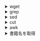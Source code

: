 #

<details>
<summary>wget</summary>

``` ubuntu 22.04
$ wget -r --no-parent -w 1 -l 1 --restrict-file-names=nocontrol https://gihyo.jp/dp/
```

</details>

<details>
<summary>grep</summary>

``` ubuntu 22.04
$ cat gihyo.jp/dp/index.html | grep -E 'class="paging-number".*-'
<li class="paging-number">1 - 30 / 3450</li>
```

``` ubuntu 22.04
$ cat gihyo.jp/dp/index.html | grep 'itemprop="name"'
<p itemprop="name" class="title"><span class="series">ゼロからはじめる</span> ゼロからはじめる<br>Facebook フ ェイスブック 基本＆<wbr>便利技</p>
<p itemprop="name" class="title"><span class="series">図解即戦力</span> 図解即戦力<br>機械業界のしくみとビジネスがこれ<wbr>1<wbr>冊でしっかりわかる教科書</p>
<p itemprop="name" class="title">分析が導く 最新<wbr>SEO<wbr>プラクティカルガイド</p>
<p itemprop="name" class="title"><span class="series">スピードマスター</span> スピードマスター<br>Access<wbr> データベース 用語図鑑</p>
```
</details>

<details>
<summary>sed</summary>

``` ubuntu 22.04
$ echo abcdefgh | sed -E 's/.*(d.).*/ \1/'
de
```

``` ubuntu 22.04
$ echo '<li class="paging-number"> 1 - 30 /  3450</li>' | sed -E 's/<[^>]*>//g'
 1 - 30 /  3450
```

``` ubuntu 22.04
$ cat gihyo.jp/dp/index.html | grep -E 'class="paging-number".*-' | sed -E 's@. * /([0-9]+) . *@\1@'
<li class="paging-number">1 - 30 / 3450</li>
```

</details>

<details>
<summary>cut</summary>

``` ubuntu 22.04
$ echo "1,高浜岸壁,神戸市中央区東川崎町1" | cut -d , -f 2
高浜岸壁
```

</details>

<details>
<summary>awk</summary>

``` ubuntu 22.04
$ echo 'PID COMMAND %CPU TIME #TH #WQ #PORT MEM' | awk '{print $4}'
TIME
```

</details>

<details>
<summary>書籍名を取得</summary>

``` ubuntu 22.04
$ cat gihyo.jp/dp/index.html | grep 'itemprop="name"'
<p itemprop="name" class="title"><span class="series">ゼロからはじめる</span> ゼロからはじめる<br>Facebook フ ェイスブック 基本＆<wbr>便利技</p>
<p itemprop="name" class="title"><span class="series">図解即戦力</span> 図解即戦力<br>機械業界のしくみとビジネスがこれ<wbr>1<wbr>冊でしっかりわかる教科書</p>
<p itemprop="name" class="title">分析が導く 最新<wbr>SEO<wbr>プラクティカルガイド</p>
<p itemprop="name" class="title"><span class="series">スピードマスター</span> スピードマスター<br>Access<wbr> データベース 用語図鑑</p>
```

``` ubuntu 22.04
$ cat gihyo.jp/dp/index.html | grep 'itemprop="name"' | wc -l
30
```

``` ubuntu 22.04
$ cat gihyo.jp/dp/index.html | grep 'itemprop="name"' | sed -E 's@<br/>@ @' | sed -E 's/<[^>]*>//g'
ゼロからはじめる ゼロからはじめるFacebook フェイスブック 基本＆便利技
図解即戦力 図解即戦力機械業界のしくみとビジネスがこれ1冊でしっかりわかる教科書
分析が導く 最新SEOプラクティカルガイド
スピードマスター スピードマスターAccessデータベース 用語図鑑
動画の文法～トップ・プロが教える「伝わる動画」の作り方
今すぐ使えるかんたん 今すぐ使えるかんたんOffice for Mac［Office 2021/Microsoft 365両対応］
Software Design 2022年6月号
図解即戦力 図解即戦力自動車業界のしくみとビジネスがこれ1冊でしっかりわかる教科書
```

</details>
